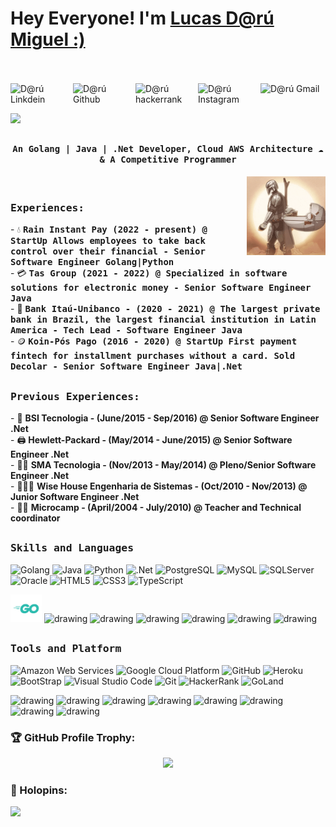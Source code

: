 # Hey Everyone! I'm [Lucas D@rú Miguel :)](https://github.com/lucasDaru)
<br><br>
<a href="https://www.linkedin.com/in/lucas-daru-miguel-642901233/">
  <img align="left" alt="D@rú Linkdein" width="100px" src="https://img.shields.io/badge/Linkedin-0A66C2?style=for-the-badge&logo=Linkedin&logoColor=white" />
</a>
<a href="https://github.com/lucasDaru">
  <img align="left" alt="D@rú Github" width="100px" src="https://img.shields.io/badge/Github-181717?style=for-the-badge&logo=Github&logoColor=white" />
</a>
<a href="https://www.hackerrank.com/lucas_prof?hr_r=1">
  <img align="left" alt="D@rú hackerrank" width="100px" src="https://img.shields.io/badge/HackerRank-2EC866?style=for-the-badge&logo=HackerRank&logoColor=black" />
</a>
<a href="https://www.instagram.com/lucasdmiguel/">
  <img align="left" alt="D@rú Instagram" width="100px" src="https://img.shields.io/badge/Instagram-E4405F?style=for-the-badge&logo=instagram&logoColor=white" />
</a>
<a href="mailto:lucas.prof@gmail.com">
  <img align="left" alt="D@rú Gmail" width="100px" src="https://img.shields.io/badge/Gmail-D14836?style=for-the-badge&logo=gmail&logoColor=white" />
</a>


<br><br>
![](https://github.com/lucasDaru/lucasDaru/blob/main/header_.png)

## <p align="center"><h4 align="center"><samp> An Golang | Java | .Net Developer, Cloud AWS Architecture ☁  & A Competitive Programmer </samp></h4></p>

<div>
<img align="right" alt="" src="https://github.com/lucasDaru/lucasDaru/blob/main/star.gif" width="25%"/>
  <br>
<h3><b><samp>Experiences:</samp></b></h3>
- 💧 <samp><b>Rain Instant Pay (2022 - present) @ StartUp Allows employees to take back control over their financial -  Senior Software Engineer Golang|Python </b></samp><br>
- 💳 <samp><b>Tas Group (2021 - 2022) @ Specialized in software solutions for electronic money - Senior Software Engineer Java </b></samp><br>
- 🏦 <samp><b>Bank Itaú-Unibanco - (2020  - 2021) @ The largest private bank in Brazil, the largest financial institution in Latin America - Tech Lead - Software Engineer Java </b></samp><br>
- 🪙 <samp><b>Koin-Pós Pago (2016 - 2020) @ StartUp First payment fintech for installment purchases without a card. Sold Decolar - Senior Software Engineer Java|.Net </b></samp><br>

</div>

##

<div>
<h3><b><samp>Previous Experiences:</samp></b></h3>
- 👷 <b>BSI Tecnologia - (June/2015 - Sep/2016) @ Senior Software Engineer .Net </b><br>
- 🖨 <b>Hewlett-Packard - (May/2014 - June/2015) @ Senior Software Engineer .Net </b><br>
- 🕵🏻 <b>SMA Tecnologia - (Nov/2013 - May/2014) @ Pleno/Senior Software Engineer .Net </b><br>
- 👨🏾‍💻 <b>Wise House Engenharia de Sistemas - (Oct/2010 - Nov/2013) @ Junior Software Engineer .Net </b><br>
- 👨‍🏫 <b>Microcamp - (April/2004 - July/2010) @ Teacher and Technical coordinator</b><br>
</div>

##
<h3><b><samp>Skills and Languages</samp></b></h3>

![Golang](https://img.shields.io/badge/Golang-00AAAA?style=flat-square&logo=go&logoColor=white)
![Java](https://img.shields.io/badge/Java-013243?style=flat-square&logo=Java&logoColor=white)
![Python](https://img.shields.io/badge/Python-AA00AB?style=flat-square&logo=Python&logoColor=white)
![.Net](https://img.shields.io/badge/.Net-0000AA?style=flat-square&logo=.NetlogoColor=white)
![PostgreSQL](https://img.shields.io/badge/PostgreSQL-0022DD?style=flat-square&logo=PostgreSQL&logoColor=white)
![MySQL](https://img.shields.io/badge/MySQL-4479A1?style=flat-square&logo=MySQL&logoColor=white)
![SQLServer](https://img.shields.io/badge/SQLServer-FFDD00?style=flat-square&logo=SQLServer&logoColor=white)
![Oracle](https://img.shields.io/badge/Oracle-DD79A1?style=flat-square&logo=Oracle&logoColor=white)
![HTML5](https://img.shields.io/badge/HTML5-E34F26?style=flat-square&logo=HTML5&logoColor=white)
![CSS3](https://img.shields.io/badge/CSS3-1572B6?style=flat-square&logo=CSS3&logoColor=white)
![TypeScript](https://img.shields.io/badge/TypeScript-800000?style=flat-square&logo=TypeScript&logoColor=white)


<span>
<img src="https://github.com/lucasDaru/lucasDaru/blob/main/imgs/Go-Logo_Aqua.svg" alt="drawing" width="50"/>
<img src="https://github.com/lucasDaru/lucasDaru/blob/main/imgs/python-5.svg" alt="drawing" width="50"/>
<img src="https://github.com/lucasDaru/lucasDaru/blob/main/imgs/mysql-6.svg" alt="drawing" width="50"/>
<img src="https://github.com/lucasDaru/lucasDaru/blob/main/imgs/readme.svg" alt="drawing" width="50"/>
<img src="https://github.com/lucasDaru/lucasDaru/blob/main/imgs/html.svg" alt="drawing" width="50"/>
<img src="https://github.com/lucasDaru/lucasDaru/blob/main/imgs/css.svg" alt="drawing" width="50"/>
<img src="https://github.com/lucasDaru/lucasDaru/blob/main/imgs/javascript.svg" alt="drawing" width="50"/>
</span>
    
##
<h3><b><samp>Tools and Platform</samp></b></h3>

![Amazon Web Services](https://img.shields.io/badge/aws-777BB4?style=flat-square&logo=aws&logoColor=white)
![Google Cloud Platform](https://img.shields.io/badge/Google_Cloud-4285F4?style=flat-square&logo=google-cloud&logoColor=white)
![GitHub](https://img.shields.io/badge/GitHub-181717?style=flat-square&logo=github)
![Heroku](https://img.shields.io/badge/Heroku-430098?style=flat-square&logo=Heroku&logoColor=white)
![BootStrap](https://img.shields.io/badge/Bootstrap-7952B3?style=flat-square&logo=bootstrap&logoColor=white)
![Visual Studio Code](https://img.shields.io/badge/Visual_Studio_Code-007ACC?style=flat-square&logo=Visual-Studio-Code&logoColor=white)
![Git](https://img.shields.io/badge/Git-F05032?style=flat-square&logo=Git&logoColor=white)
![HackerRank](https://img.shields.io/badge/HackerRank-107C10?style=flat-square&logo=HackerRank&logoColor=black)
![GoLand](https://img.shields.io/badge/GoLand-5B4638?style=flat-square&logo=GoLand&logoColor=white)
  
<span>
<img src="https://github.com/lucasDaru/lucasDaru/blob/main/imgs/bootstrap-5-1.svg" alt="drawing" width="50"/>
<img src="https://github.com/lucasDaru/lucasDaru/blob/main/imgs/firebase-1.svg" alt="drawing" width="30"/>
<img src="https://github.com/lucasDaru/lucasDaru/blob/main/imgs/git-icon.svg" alt="drawing" width="40"/>
<img src="https://github.com/lucasDaru/lucasDaru/blob/main/imgs/Octocat.png" alt="drawing" width="50"/>
<img src="https://github.com/lucasDaru/lucasDaru/blob/main/imgs/google-cloud-1.svg" alt="drawing" width="50"/>
<img src="https://github.com/lucasDaru/lucasDaru/blob/main/imgs/hackerrank.svg" alt="drawing" width="50"/>
<img src="https://github.com/lucasDaru/lucasDaru/blob/main/imgs/visual-studio-code.svg" alt="drawing" width="40"/>
<img src="https://github.com/lucasDaru/lucasDaru/blob/main/imgs/heroku-4.svg" alt="drawing" width="40"/>
</span>
  
<br>
  
### 🏆 GitHub Profile Trophy:
<p align="center">
<a href="https://github.com/ryo-ma/github-profile-trophy">
  <img width=800 src="https://github-profile-trophy.vercel.app/?username=amandewatnitrr&column=8&theme=onedark&no-frame=true&no-bg=true"/>
</a>
</p>

### 🔖 Holopins:
  
![](https://github.com/lucasDaru/lucasDaru/blob/main/imgs/bottom_header.svg)
